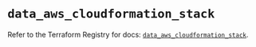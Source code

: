 # `data_aws_cloudformation_stack`

Refer to the Terraform Registry for docs: [`data_aws_cloudformation_stack`](https://registry.terraform.io/providers/hashicorp/aws/6.6.0/docs/data-sources/cloudformation_stack).
